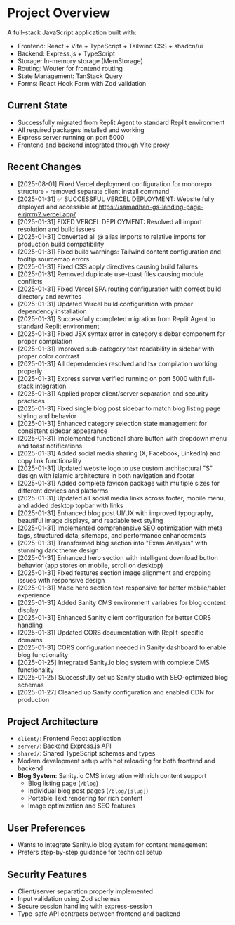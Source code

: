 # Project Overview

A full-stack JavaScript application built with:
- Frontend: React + Vite + TypeScript + Tailwind CSS + shadcn/ui
- Backend: Express.js + TypeScript
- Storage: In-memory storage (MemStorage)
- Routing: Wouter for frontend routing
- State Management: TanStack Query
- Forms: React Hook Form with Zod validation

## Current State
- Successfully migrated from Replit Agent to standard Replit environment
- All required packages installed and working
- Express server running on port 5000
- Frontend and backend integrated through Vite proxy

## Recent Changes
- [2025-08-01] Fixed Vercel deployment configuration for monorepo structure - removed separate client install command
- [2025-01-31] ✅ SUCCESSFUL VERCEL DEPLOYMENT: Website fully deployed and accessible at https://samadhan-gs-landing-page-eirjrrrn2.vercel.app/
- [2025-01-31] FIXED VERCEL DEPLOYMENT: Resolved all import resolution and build issues
- [2025-01-31] Converted all @ alias imports to relative imports for production build compatibility
- [2025-01-31] Fixed build warnings: Tailwind content configuration and tooltip sourcemap errors
- [2025-01-31] Fixed CSS apply directives causing build failures
- [2025-01-31] Removed duplicate use-toast files causing module conflicts
- [2025-01-31] Fixed Vercel SPA routing configuration with correct build directory and rewrites
- [2025-01-31] Updated Vercel build configuration with proper dependency installation
- [2025-01-31] Successfully completed migration from Replit Agent to standard Replit environment
- [2025-01-31] Fixed JSX syntax error in category sidebar component for proper compilation
- [2025-01-31] Improved sub-category text readability in sidebar with proper color contrast
- [2025-01-31] All dependencies resolved and tsx compilation working properly
- [2025-01-31] Express server verified running on port 5000 with full-stack integration
- [2025-01-31] Applied proper client/server separation and security practices
- [2025-01-31] Fixed single blog post sidebar to match blog listing page styling and behavior
- [2025-01-31] Enhanced category selection state management for consistent sidebar appearance
- [2025-01-31] Implemented functional share button with dropdown menu and toast notifications
- [2025-01-31] Added social media sharing (X, Facebook, LinkedIn) and copy link functionality
- [2025-01-31] Updated website logo to use custom architectural "S" design with Islamic architecture in both navigation and footer
- [2025-01-31] Added complete favicon package with multiple sizes for different devices and platforms
- [2025-01-31] Updated all social media links across footer, mobile menu, and added desktop topbar with links
- [2025-01-31] Enhanced blog post UI/UX with improved typography, beautiful image displays, and readable text styling
- [2025-01-31] Implemented comprehensive SEO optimization with meta tags, structured data, sitemaps, and performance enhancements
- [2025-01-31] Transformed blog section into "Exam Analysis" with stunning dark theme design
- [2025-01-31] Enhanced hero section with intelligent download button behavior (app stores on mobile, scroll on desktop)  
- [2025-01-31] Fixed features section image alignment and cropping issues with responsive design
- [2025-01-31] Made hero section text responsive for better mobile/tablet experience
- [2025-01-31] Added Sanity CMS environment variables for blog content display
- [2025-01-31] Enhanced Sanity client configuration for better CORS handling
- [2025-01-31] Updated CORS documentation with Replit-specific domains
- [2025-01-31] CORS configuration needed in Sanity dashboard to enable blog functionality
- [2025-01-25] Integrated Sanity.io blog system with complete CMS functionality
- [2025-01-25] Successfully set up Sanity studio with SEO-optimized blog schemas
- [2025-01-27] Cleaned up Sanity configuration and enabled CDN for production

## Project Architecture
- `client/`: Frontend React application
- `server/`: Backend Express.js API
- `shared/`: Shared TypeScript schemas and types
- Modern development setup with hot reloading for both frontend and backend
- **Blog System**: Sanity.io CMS integration with rich content support
  - Blog listing page (`/blog`)
  - Individual blog post pages (`/blog/[slug]`)
  - Portable Text rendering for rich content
  - Image optimization and SEO features

## User Preferences
- Wants to integrate Sanity.io blog system for content management
- Prefers step-by-step guidance for technical setup

## Security Features
- Client/server separation properly implemented
- Input validation using Zod schemas
- Secure session handling with express-session
- Type-safe API contracts between frontend and backend